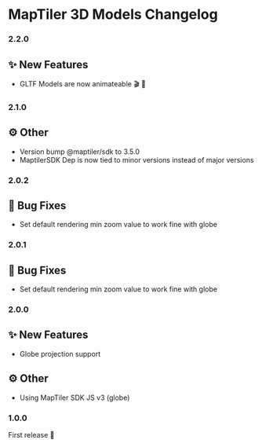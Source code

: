 # MapTiler 3D Models Changelog
### 2.2.0

## ✨ New Features
- GLTF Models are now animateable 🎬 🚀

### 2.1.0

## ⚙️ Other
- Version bump @maptiler/sdk to 3.5.0
- MaptilerSDK Dep is now tied to minor versions instead of major versions

### 2.0.2
## 🐞 Bug Fixes
- Set default rendering min zoom value to work fine with globe

### 2.0.1
## 🐞 Bug Fixes
- Set default rendering min zoom value to work fine with globe


### 2.0.0
## ✨ New Features
- Globe projection support

## ⚙️ Other
- Using MapTiler SDK JS v3 (globe)

### 1.0.0
First release 🎉
